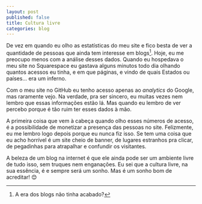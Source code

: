 ```yaml
---
layout: post
published: false
title: Cultura livre
categories: blog
---
```


De vez em quando eu olho as estatísticas do meu site e fico besta de ver a quantidade de pessoas que ainda tem interesse em blogs[^1]. Hoje, eu me preocupo menos com a análise desses dados. Quando eu hospedava o meu site no Squarespace eu gastava alguns minutos todo dia olhando quantos acessos eu tinha, e em que páginas, e vindo de quais Estados ou países... era um inferno.

Com o meu site no GitHub eu tenho acesso apenas ao *analytics* do Google, mas raramente vejo. Na verdade, pra ser sincero, eu muitas vezes nem lembro que essas informações estão lá. Mas quando eu lembro de ver percebo porque é tão ruim ter esses dados à mão.

A primeira coisa que vem à cabeça quando olho esses números de acesso, é a possibilidade de monetizar a presença das pessoas no site. Felizmente, eu me lembro logo depois porque eu nunca fiz isso. Se tem uma coisa que eu acho horrível é um site cheio de banner, de lugares estranhos pra clicar, de pegadinhas para atrapalhar e confundir os visitantes.

A beleza de um blog na internet é que ele ainda pode ser um ambiente livre de tudo isso, sem truques nem enganações. Eu sei que a cultura livre, na sua essência, é e sempre será um sonho. Mas é um sonho bom de acreditar! 😊

[^1]: A era dos blogs não tinha acabado?
